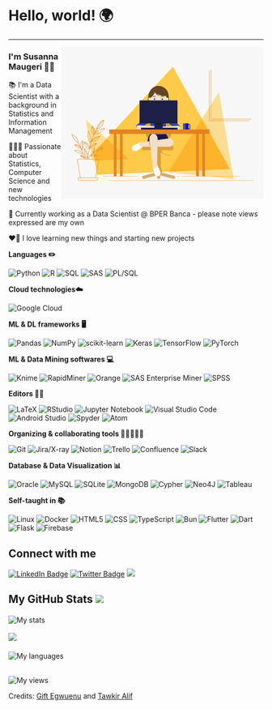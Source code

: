 <!-- Heading -->
# Hello, world! 🌍

 <!-- About section -->
---
<!-- code gif-->
<img align="right" alt="GIF" src="./code.gif" width="400" />

### I'm Susanna Maugeri 👋🏻

📚 I'm a Data Scientist with a background in Statistics and Information Management

👩🏼‍💻 Passionate about Statistics, Computer Science and new technologies

📍 Currently working as a Data Scientist @ BPER Banca - please note views expressed are my own

❤️‍🔥 I love learning new things and starting new projects

**Languages ✏️**

![Python](https://img.shields.io/badge/Python-%23CC342D?style=flat&logo=python&logoColor=white)
![R](https://img.shields.io/badge/R-%23276DC3.svg?style=flat&logo=r&logoColor=white)
![SQL](https://img.shields.io/badge/SQL-FFFF00.svg?style=flat&logo=SPSS&logoColor=white)
![SAS](https://img.shields.io/badge/SAS-%23239120.svg?style=flat&logo=SAS&logoColor=white)
![PL/SQL](https://img.shields.io/badge/PL%2FSQL-2596CD?style=flat&logoColor=%232596CD)


**Cloud technologies☁️**

![Google Cloud](https://img.shields.io/badge/Google%20Cloud-ffffff?style=flat&logoColor=%232596CD&logo=googlecloud)


**ML & DL frameworks 🖥️**

![Pandas](https://img.shields.io/badge/Pandas-%23E4405F.svg?style=flat&logo=pandas&logoColor=white)
![NumPy](https://img.shields.io/badge/Numpy-%23013243.svg?style=flat&logo=numpy&logoColor=white)
![scikit-learn](https://img.shields.io/badge/Scikit--learn-%23F7931E.svg?style=flat&logo=scikit-learn&logoColor=white)
![Keras](https://img.shields.io/badge/Keras-%23D00000.svg?style=flat&logo=Keras&logoColor=white)
![TensorFlow](https://img.shields.io/badge/TensorFlow-%237289DA.svg?style=flat&logo=TensorFlow&logoColor=white)
![PyTorch](https://img.shields.io/badge/PyTorch-%23EE4C2C.svg?style=flat&logo=PyTorch&logoColor=white)


**ML & Data Mining softwares 💻**

![Knime](https://img.shields.io/badge/KNIME-informational?style=flat&color=FFFF00)
![RapidMiner](https://img.shields.io/badge/RapidMiner-informational?style=flat&color=%234ea94b)
![Orange](https://img.shields.io/badge/Orange-informational?style=flat&color=%23F7931E)
![SAS Enterprise Miner](https://img.shields.io/badge/SAS_Enterprise_Miner-008CC1.svg?style=flat&logo=SPSS&logoColor=white)
![SPSS](https://img.shields.io/badge/SPSS-E97627.svg?style=flat&logo=SPSS&logoColor=white)


**Editors ✍🏻**

![LaTeX](https://img.shields.io/badge/LaTeX-%23008080.svg?style=flat&logo=latex&logoColor=white)
![RStudio](https://img.shields.io/badge/RStudio-4285F4?style=flat&logo=rstudio&logoColor=white)
![Jupyter Notebook](https://img.shields.io/badge/Jupyter_Notebook-%23FA0F00.svg?style=flat&logo=jupyter&logoColor=white)
![Visual Studio Code](https://img.shields.io/badge/Visual%20Studio%20Code-0078d7.svg?style=flat&logo=visual-studio-code&logoColor=white)
![Android Studio](https://img.shields.io/badge/Android%20Studio-3DDC84.svg?style=flat&logo=android-studio&logoColor=white)
![Spyder](https://img.shields.io/badge/Spyder-838485?style=flat&logo=spyder%20ide&logoColor=white)
![Atom](https://img.shields.io/badge/Atom-%23F7931E.svg?style=flat&logo=atom&logoColor=white)


**Organizing & collaborating tools 👩🏼‍🤝‍👨🏽**

![Git](https://img.shields.io/badge/Git-%2300AFF0.svg?style=flat&logo=Git&logoColor=white)
![Jira/X-ray](https://img.shields.io/badge/Jira%20-%235835CC.svg?&style=flat&logo=Jira&logoColor=white")
![Notion](https://img.shields.io/badge/Notion-%23000000.svg?style=flat&logo=notion&logoColor=white)
![Trello](https://img.shields.io/badge/Trello-%23026AA7.svg?style=flat&logo=Trello&logoColor=white)
![Confluence](https://img.shields.io/badge/Confluence-%23172BF4.svg?style=flat&logo=confluence&logoColor=white)
![Slack](https://img.shields.io/badge/Slack-4A154B?style=flat&logo=slack&logoColor=white)


**Database & Data Visualization 📊**

![Oracle](https://img.shields.io/badge/Oracle%20-%23F00000.svg?&style=flat&logo=oracle&logoColor=white)
![MySQL](https://img.shields.io/badge/MySQL-008CC1.svg?style=flat&logo=mysql&logoColor=white)
![SQLite](https://img.shields.io/badge/SQLite-%2307405e.svg?&style=flat&logo=sqlite&logoColor=white")
![MongoDB](https://img.shields.io/badge/MongoDB-%234ea94b.svg?style=flat&logo=mongodb&logoColor=white)
![Cypher](https://img.shields.io/badge/Cypher-%23E4405F?style=flat&logo=Cypher&logoColor=white)
![Neo4J](https://img.shields.io/badge/Neo4j-008CC1?style=flat&logo=neo4j&logoColor=white)
![Tableau](https://img.shields.io/badge/Tableau-E97627?style=flat&logo=tableau&logoColor=white)


**Self-taught in 📚**

![Linux](https://img.shields.io/badge/Linux%20-%234285F4.svg?&style=flat&logo=linux&logoColor=white)
![Docker](https://img.shields.io/badge/docker%20-%230db7ed.svg?&style=flat&logo=docker&logoColor=white)
![HTML5](https://img.shields.io/badge/HTML5-%23E34F26.svg?style=flat&logo=html5&logoColor=white)
![CSS](https://img.shields.io/badge/CSS-%234ea94b.svg?style=flat&logo=CSS3&logoColor=white)
![TypeScript](https://img.shields.io/badge/TypeScript%20-%23007ACC.svg?&style=flat&logo=typescript&logoColor=white)
![Bun](https://img.shields.io/badge/Bun%20-%23FA0F00.svg?&style=flat&logo=Bun&logoColor=white)
![Flutter](https://img.shields.io/badge/Flutter%20-%23F7931E.svg?&style=flat&logo=Flutter&logoColor=white)
![Dart](https://img.shields.io/badge/Dart-%230175C2.svg?style=flat&logo=dart&logoColor=white)
![Flask](https://img.shields.io/badge/Flask%20-%23000.svg?&style=flat&logo=flask&logoColor=white)
![Firebase](https://img.shields.io/badge/Firebase%20-%23039BE5.svg?&style=flat&logo=firebase)


<!-- About section: END -->

<!-- Conecct section -->
<h2>Connect with me </h3>
  <p>
    <a href="https://www.linkedin.com/in/susanna-maugeri/"><img src="https://img.shields.io/badge/-Susanna%20Maugeri%20-blue?style=plastic&amp;labelColor=blue&amp;logo=LinkedIn&amp;link=https://linkedin.com/in/susanna-maugeri" alt="LinkedIn Badge"></a>
    <a href="https://twitter.com/SusannaMaugeri"><img src="https://img.shields.io/badge/-Susanna Maugeri-informational?style=plastic&amp;labelColor=informational&amp;logo=Twitter&amp;" alt="Twitter Badge"></a>
    <a href="https://www.instagram.com/susannamau/"><img src="https://img.shields.io/badge/SusannaMau%20-informational?&style=plastic&amp;labelColor=informational&amp;logo=Instagram&logoColor=white"/></a>
  </p>
 <!-- Conecct section: END -->
 
  <!-- GitHub section -->
 ##  My GitHub Stats <img src = "https://i.pinimg.com/originals/65/c4/f4/65c4f452571be1261e9c623f7da488ac.gif" width = 35px> 
 
 <div>
   <img align="center" src="https://streak-stats.demolab.com/?user=susannamau&theme=default" alt="My stats" />
   <br><br>
   <img src="https://github-readme-stats.anuraghazra1.vercel.app/api?username=susannamau&show_icons=true" />
   <br><br>
   <img align="center" src="https://github-readme-stats.vercel.app/api/top-langs?username=susannamau&langs_count=10&show_icons=true&locale=en&layout=compact&theme=light" alt="My languages" height="192px"  width="500px"/>
</div>
<!-- GitHub section: END -->

<!-- Profile Views -->
<br>
<p align="left"> <img src="https://komarev.com/ghpvc/?username=susannamau&label=Profile%20views&color=0e75b6&style=flat" alt="My views" />
</p>

<!-- THE END -->

Credits: [Gift Egwuenu](https://github.com/lauragift21/) and [Tawkir Alif](https://github.com/TawkirAlif)
